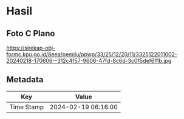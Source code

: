 # Hasil

## Foto C Plano

https://sirekap-obj-formc.kpu.go.id/8eea/pemilu/ppwp/33/25/12/20/11/3325122011002-20240218-170606--312c4f57-9606-47fd-8c6d-3c015def611b.jpg


## Metadata

| Key        | Value               |
| ---------- | ------------------- |
| Time Stamp | 2024-02-19 06:16:00 |



